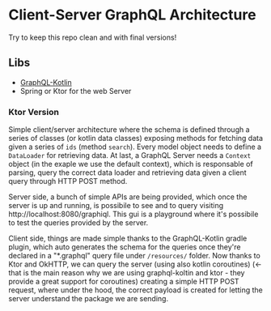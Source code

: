 # Client-Server GraphQL Architecture

Try to keep this repo clean and with final versions!

## Libs

- [GraphQL-Kotlin](https://github.com/ExpediaGroup/graphql-kotlin)
- Spring or Ktor for the web Server

### Ktor Version
Simple client/server architecture where the schema is defined through a series
of classes (or kotlin data classes) exposing methods for fetching data given a
series of `ids` (method `search`).
Every model object needs to define a `DataLoader` for retrieving data.
At last, a GraphQL Server needs a `Context` object (in the exaple we use the
default context), which is responsable of parsing, query the correct data
loader and retrieving data given a client query through HTTP POST method.

Server side, a bunch of simple APIs are being provided, which once the server
is up and running, is possibile to see and to query visiting
http://localhost:8080/graphiql. This gui is a playground where it's possibile
to test the queries provided by the server.

Client side, things are made simple thanks to the GraphQL-Kotlin gradle plugin,
which auto generates the schema for the queries once they're declared in a
"*.graphql" query file under `/resources/` folder. Now thanks to Ktor and
OkHTTP, we can query the server (using also kotlin coroutines) (<- that is the
main reason why we are using graphql-koltin and ktor - they provide a great
support for coroutines) creating a simple HTTP POST request, where under the
hood, the correct payload is created for letting the server understand the
package we are sending.

